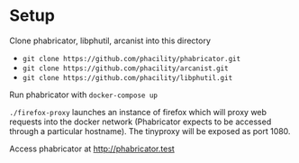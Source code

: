 # Setup

Clone phabricator, libphutil, arcanist into this directory
 - `git clone https://github.com/phacility/phabricator.git`
 - `git clone https://github.com/phacility/arcanist.git`
 - `git clone https://github.com/phacility/libphutil.git`

Run phabricator with `docker-compose up`

`./firefox-proxy` launches an instance of firefox which will
proxy web requests into the docker network (Phabricator expects
to be accessed through a particular hostname). The tinyproxy
will be exposed as port 1080.

Access phabricator at http://phabricator.test
